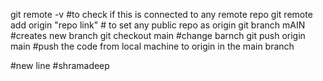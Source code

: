 git remote -v #to check if this is connected to any remote repo
git remote add origin "repo link" # to set any public repo as origin
git branch mAIN #creates new branch 
git checkout main #change barnch
git push origin main #push the code from local machine to origin in the main branch 

#new line 
#shramadeep
